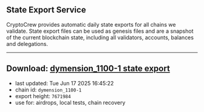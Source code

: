 ## State Export Service
CryptoCrew provides automatic daily state exports for all chains we validate. State export files can be used as genesis files and are a snapshot of the current blockchain state, including all validators, accounts, balances and delegations.

---
**Download: [dymension_1100-1 state export](https://dl-eu2.ccvalidators.com/SERVICE/dymension/dymension_1100-1_export_7671984.json)**
---

- last updated: Tue Jun 17 2025 16:45:22
- chain id: `dymension_1100-1`
- export height: `7671984`
- use for: airdrops, local tests, chain recovery
